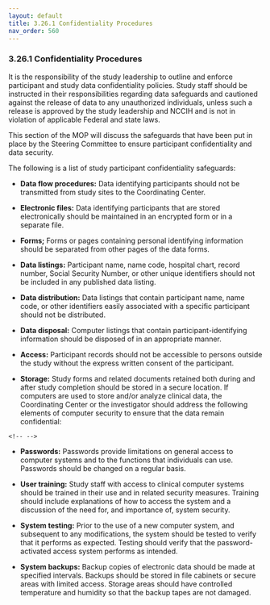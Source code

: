 ```yaml
---
layout: default
title: 3.26.1 Confidentiality Procedures
nav_order: 560
---
```


### 3.26.1 Confidentiality Procedures

It is the responsibility of the study leadership to outline and enforce
participant and study data confidentiality policies. Study staff should
be instructed in their responsibilities regarding data safeguards and
cautioned against the release of data to any unauthorized individuals,
unless such a release is approved by the study leadership and NCCIH and
is not in violation of applicable Federal and state laws.

This section of the MOP will discuss the safeguards that have been put
in place by the Steering Committee to ensure participant confidentiality
and data security.

The following is a list of study participant confidentiality safeguards:

-   **Data flow procedures:** Data identifying participants should not
    be transmitted from study sites to the Coordinating Center.

-   **Electronic files:** Data identifying participants that are stored
    electronically should be maintained in an encrypted form or in a
    separate file.

-   **Forms;** Forms or pages containing personal identifying
    information should be separated from other pages of the data forms.

-   **Data listings:** Participant name, name code, hospital chart,
    record number, Social Security Number, or other unique identifiers
    should not be included in any published data listing.

-   **Data distribution:** Data listings that contain participant name,
    name code, or other identifiers easily associated with a specific
    participant should not be distributed.

-   **Data disposal:** Computer listings that contain
    participant-identifying information should be disposed of in an
    appropriate manner.

-   **Access:** Participant records should not be accessible to persons
    outside the study without the express written consent of the
    participant.

-   **Storage:** Study forms and related documents retained both during
    and after study completion should be stored in a secure location. If
    computers are used to store and/or analyze clinical data, the
    Coordinating Center or the investigator should address the following
    elements of computer security to ensure that the data remain
    confidential:

```{=html}
<!-- -->
```
-   **Passwords:** Passwords provide limitations on general access to
    computer systems and to the functions that individuals can use.
    Passwords should be changed on a regular basis.

-   **User training:** Study staff with access to clinical computer
    systems should be trained in their use and in related security
    measures. Training should include explanations of how to access the
    system and a discussion of the need for, and importance of, system
    security.

-   **System testing:** Prior to the use of a new computer system, and
    subsequent to any modifications, the system should be tested to
    verify that it performs as expected. Testing should verify that the
    password-activated access system performs as intended.

-   **System backups:** Backup copies of electronic data should be made
    at specified intervals. Backups should be stored in file cabinets or
    secure areas with limited access. Storage areas should have
    controlled temperature and humidity so that the backup tapes are not
    damaged.

